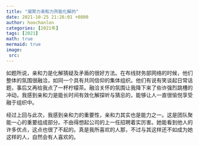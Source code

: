 ```yaml
---
title: "凝聚力亲和力所能化解的"
date: 2021-10-25 21:26:01 +0800
author: hoochanlon
categories: [2021年]
tags: [2021]
math: true
mermaid: true
image:
 src:
---
```


如题所说，亲和力是化解猜疑及矛盾的很好方法。在布线财务部网络的时候，他们整体的氛围很融洽，如同一个具有共同信仰的集体组织。他们有说有笑谈起日常话题，事后又再给我点了一杯柠檬茶。融洽关怀的氛围让我降下来了些许强烈跳槽的冲动，我感到亲和力是能长时间有效化解探听与猜忌的，能够让人一直很愉悦享受融于组织中。

<!-- more -->

经过上回与此次，我感到亲和力的重要性，亲和力其实也是能力之一。这是团队聚能一心的重要组成部分。不由得想起公司的上一任招聘着实厉害。她能看到他人的许多优点，这点也很了不起的。真是我所喜欢的人那，不过与其这样还不如成为她这样的人，自然会有人喜欢的。
